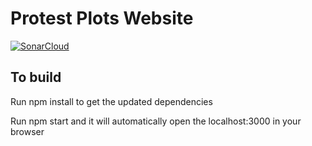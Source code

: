 # Protest Plots Website

[![SonarCloud](https://sonarcloud.io/images/project_badges/sonarcloud-white.svg)](https://sonarcloud.io/summary/new_code?id=tiffdefaria_ProtestPlots-app)

## To build

Run npm install to get the updated dependencies

Run npm start and it will automatically open the localhost:3000 in your browser
